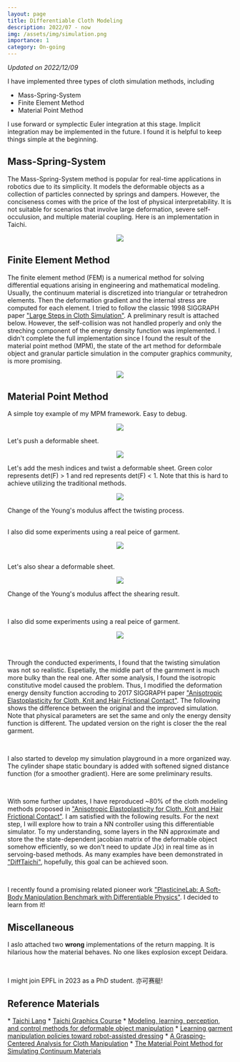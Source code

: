 ```yaml
---
layout: page
title: Differentiable Cloth Modeling
description: 2022/07 - now
img: /assets/img/simulation.png
importance: 1
category: On-going
---
```


<p>
<em>Updated on 2022/12/09</em>
</p>


I have implemented three types of cloth simulation methods, including

* Mass-Spring-System
* Finite Element Method
* Material Point Method

I use forward or symplectic Euler integration at this stage. Implicit integration may be implemented in the future. I found it is helpful to keep things simple at the beginning.

<h2> Mass-Spring-System </h2>
<p>
The Mass-Spring-System method is popular for real-time applications in robotics due to its simplicity. It models the deformable objects as a collection of particles connected by springs and dampers. However, the conciseness comes with the price of the lost of physical interpretability. It is not suitable for scenarios that involve large deformation, severe self-occulusion, and multiple material coupling. Here is an implementation in Taichi.
</p>

<p align="center">
  <img class="img-fluid rounded z-depth-1" src="{{ '/assets/img/cloth/1-mass-spring.gif' | relative_url }}"/>
</p>

<h2> Finite Element Method </h2>
<p>
The finite element method (FEM) is a numerical method for solving differential equations arising in engineering and mathematical modeling. Usually, the continuum material is discretized into triangular or tetrahedron elements. Then the deformation gradient and the internal stress are computed for each element. I tried to follow the classic 1998 SIGGRAPH paper <a href="https://www.cs.cmu.edu/~baraff/papers/sig98.pdf">"Large Steps in Cloth Simulation"</a>. A preliminary result is attached below. However, the self-collision was not handled properly and only the streching component of the energy density function was implemented. I didn't complete the full implementation since I found the result of the material point method (MPM), the state of the art method for deformbale object and granular particle simulation in the computer graphics community, is more promising. 
</p>  

<p align="center">
  <img class="img-fluid rounded z-depth-1" src="{{ '/assets/img/cloth_video.gif' | relative_url }}"/>
</p>

<h2> Material Point Method </h2>
A simple toy example of my MPM framework. Easy to debug.
<p align="center">
  <img class="img-fluid rounded z-depth-1" src="{{ '/assets/img/cloth/0-mpm-simple.gif' | relative_url }}"/>
</p>

Let's push a deformable sheet.

<p align="center">
  <img class="img-fluid rounded z-depth-1" src="{{ '/assets/img/cloth/2-push.gif' | relative_url }}"/>
</p>

Let's add the mesh indices and twist a deformable sheet. Green color represents det(F) > 1 and red represents det(F) < 1. Note that this is hard to achieve utilizing the traditional methods.
<p align="center">
  <img class="img-fluid rounded z-depth-1" src="{{ '/assets/img/cloth/t-1000.gif' | relative_url }}"/>
</p>

Change of the Young's modulus affect the twisting process.
<div class="row">
    <div class="col-sm mt-3 mt-md-0">
        <img class="img-fluid rounded z-depth-1" src="{{ '/assets/img/cloth/t-100.gif' | relative_url }}" alt="" title="example image"/>
    </div>
    <div class="col-sm mt-3 mt-md-0">
        <img class="img-fluid rounded z-depth-1" src="{{ '/assets/img/cloth/t-500.gif' | relative_url }}" alt="" title="example image"/>
    </div>  
</div>
<div class="row">
    <div class="col-sm mt-3 mt-md-0">
        <img class="img-fluid rounded z-depth-1" src="{{ '/assets/img/cloth/t-1000.gif' | relative_url }}" alt="" title="example image"/>
    </div>
    <div class="col-sm mt-3 mt-md-0">
        <img class="img-fluid rounded z-depth-1" src="{{ '/assets/img/cloth/t-3000.gif' | relative_url }}" alt="" title="example image"/>
    </div>  
</div>

<br>
I also did some experiments using a real peice of garment. 
<p align="center">
  <img class="img-fluid rounded z-depth-1" src="{{ '/assets/img/cloth/7-twist-real.gif' | relative_url }}"/>
</p>


<br>
Let's also shear a deformable sheet.
<p align="center">
  <img class="img-fluid rounded z-depth-1" src="{{ '/assets/img/cloth/s-2000.gif' | relative_url }}"/>
</p>

Change of the Young's modulus affect the shearing result.
<div class="row">
    <div class="col-sm mt-3 mt-md-0">
        <img class="img-fluid rounded z-depth-1" src="{{ '/assets/img/cloth/s-100.gif' | relative_url }}" alt="" title="example image"/>
    </div>
    <div class="col-sm mt-3 mt-md-0">
        <img class="img-fluid rounded z-depth-1" src="{{ '/assets/img/cloth/s-500.gif' | relative_url }}" alt="" title="example image"/>
    </div>  
</div>
<div class="row">
    <div class="col-sm mt-3 mt-md-0">
        <img class="img-fluid rounded z-depth-1" src="{{ '/assets/img/cloth/s-1000.gif' | relative_url }}" alt="" title="example image"/>
    </div>
    <div class="col-sm mt-3 mt-md-0">
        <img class="img-fluid rounded z-depth-1" src="{{ '/assets/img/cloth/s-2000.gif' | relative_url }}" alt="" title="example image"/>
    </div>  
</div>
<br>

I also did some experiments using a real peice of garment. 
<p align="center">
  <img class="img-fluid rounded z-depth-1" src="{{ '/assets/img/cloth/6-shear-real.gif' | relative_url }}"/>
</p>
<br>

Through the conducted experiments, I found that the twisting simulation was not so realistic. Espetially, the middle part of the garmment is much more bulky than the real one. After some analysis, I found the isotropic constitutive model caused the problem. Thus, I modified the deformation energy density function accroding to 2017 SIGGRAPH paper <a href="https://www.math.ucla.edu/~cffjiang/research/cloth/paper.pdf">"Anisotropic Elastoplasticity for Cloth, Knit and Hair Frictional Contact"</a>. The following shows the difference between the original and the improved simulation. Note that physical parameters are set the same and only the energy density function is different. The updated version on the right is closer the the real garment.

<div class="row">
    <div class="col-sm mt-3 mt-md-0">
        <img class="img-fluid rounded z-depth-1" src="{{ '/assets/img/cloth/8-twist-ori.gif' | relative_url }}" alt="" title="example image"/>
    </div>
    <div class="col-sm mt-3 mt-md-0">
        <img class="img-fluid rounded z-depth-1" src="{{ '/assets/img/cloth/7-twist-real.gif' | relative_url }}" alt="" title="example image"/>
    </div>  
    <div class="col-sm mt-3 mt-md-0">
        <img class="img-fluid rounded z-depth-1" src="{{ '/assets/img/cloth/8-twist-improved.gif' | relative_url }}" alt="" title="example image"/>
    </div>  
</div>
<br>

I also started to develop my simulation playground in a more organized way. The cylinder shape static boundary is added with softened signed distance function (for a smoother gradient). Here are some preliminary results. 

<div class="row">
    <div class="col-sm mt-3 mt-md-0">
        <img class="img-fluid rounded z-depth-1" src="{{ '/assets/img/cloth/9-drop0.gif' | relative_url }}" alt="" title="example image"/>
    </div>
    <div class="col-sm mt-3 mt-md-0">
        <img class="img-fluid rounded z-depth-1" src="{{ '/assets/img/cloth/9-drop1.gif' | relative_url }}" alt="" title="example image"/>
    </div>
</div>
<div class="row"> 
        <div class="col-sm mt-3 mt-md-0">
        <img class="img-fluid rounded z-depth-1" src="{{ '/assets/img/cloth/9-drop2.gif' | relative_url }}" alt="" title="example image"/>
    </div>
    <div class="col-sm mt-3 mt-md-0">
        <img class="img-fluid rounded z-depth-1" src="{{ '/assets/img/cloth/9-drop4.gif' | relative_url }}" alt="" title="example image"/>
    </div>   
</div>
<br>

With some further updates, I have reproduced ~80% of the cloth modeling methods proposed in <a href="https://www.math.ucla.edu/~cffjiang/research/cloth/paper.pdf">"Anisotropic Elastoplasticity for Cloth, Knit and Hair Frictional Contact"</a>. I am satisfied with the following results. For the next step, I will explore how to train a NN controller using this differentiable simulator. To my understanding, some layers in the NN approximate and store the the state-dependent jacobian matrix of the deformable object somehow efficiently, so we don't need to update J(x) in real time as in servoing-based methods. As many examples have been demonstrated in <a href="https://arxiv.org/abs/1910.00935">"DiffTaichi"</a>, hopefully, this goal can be achieved soon.

<div class="row">
    <div class="col-sm mt-3 mt-md-0">
        <img class="img-fluid rounded z-depth-1" src="{{ '/assets/img/cloth/10-drop0.gif' | relative_url }}" alt="" title="example image"/>
    </div>
    <div class="col-sm mt-3 mt-md-0">
        <img class="img-fluid rounded z-depth-1" src="{{ '/assets/img/cloth/10-drop1.gif' | relative_url }}" alt="" title="example image"/>
    </div>
</div>
<div class="row"> 
        <div class="col-sm mt-3 mt-md-0">
        <img class="img-fluid rounded z-depth-1" src="{{ '/assets/img/cloth/10-drop2.gif' | relative_url }}" alt="" title="example image"/>
    </div>
    <div class="col-sm mt-3 mt-md-0">
        <img class="img-fluid rounded z-depth-1" src="{{ '/assets/img/cloth/10-drop3.gif' | relative_url }}" alt="" title="example image"/>
    </div>   
</div>
<br>

I recently found a promising related pioneer work <a href="http://plasticinelab.csail.mit.edu/">"PlasticineLab: A Soft-Body Manipulation Benchmark with Differentiable Physics"</a>. I decided to learn from it!



<h2> Miscellaneous </h2>

I aslo attached two **wrong** implementations of the return mapping. It is hilarious how the material behaves. No one likes explosion except Deidara.
<div class="row">
    <div class="col-sm mt-3 mt-md-0">
        <img class="img-fluid rounded z-depth-1" src="{{ '/assets/img/cloth/3-jiang1.gif' | relative_url }}" alt="" title="example image"/>
    </div>
    <div class="col-sm mt-3 mt-md-0">
        <img class="img-fluid rounded z-depth-1" src="{{ '/assets/img/cloth/4-jiang2.gif' | relative_url }}" alt="" title="example image"/>
    </div>  
</div>
<br>

I might join EPFL in 2023 as a PhD student. 亦可赛艇!


<h2> Reference Materials</h2>
* <a href="https://www.taichi-lang.org/">Taichi Lang</a>
* <a href="https://docs.taichi-lang.org/tgc01">Taichi Graphics Course</a>
* <a href="https://www.science.org/doi/10.1126/scirobotics.abd8803">Modeling, learning, perception, and control methods for deformable object manipulation</a>
* <a href="https://www.science.org/doi/10.1126/scirobotics.abm6010">Learning garment manipulation policies toward robot-assisted dressing</a>
* <a href="https://ieeexplore.ieee.org/document/9097275">A Grasping-Centered Analysis for Cloth Manipulation</a>
* <a href="https://www.math.ucla.edu/~cffjiang/research/mpmcourse/mpmcourse.pdf">The Material Point Method for Simulating Continuum Materials</a>








<!-- <div class="row">
    <div class="col-sm mt-3 mt-md-0">
        <img class="img-fluid rounded z-depth-1" src="{{ '/assets/img/1.jpg' | relative_url }}" alt="" title="example image"/>
    </div>
    <div class="col-sm mt-3 mt-md-0">
        <img class="img-fluid rounded z-depth-1" src="{{ '/assets/img/3.jpg' | relative_url }}" alt="" title="example image"/>
    </div>
    <div class="col-sm mt-3 mt-md-0">
        <img class="img-fluid rounded z-depth-1" src="{{ '/assets/img/5.jpg' | relative_url }}" alt="" title="example image"/>
    </div>
</div>
<div class="caption">
    Caption photos easily. On the left, a road goes through a tunnel. Middle, leaves artistically fall in a hipster photoshoot. Right, in another hipster photoshoot, a lumberjack grasps a handful of pine needles.
</div>
<div class="row">
    <div class="col-sm mt-3 mt-md-0">
        <img class="img-fluid rounded z-depth-1" src="{{ '/assets/img/5.jpg' | relative_url }}" alt="" title="example image"/>
    </div>
</div>
<div class="caption">
    This image can also have a caption. It's like magic.
</div>

You can also put regular text between your rows of images.
Say you wanted to write a little bit about your project before you posted the rest of the images.
You describe how you toiled, sweated, *bled* for your project, and then... you reveal it's glory in the next row of images.


<div class="row justi

Alt Textfy-content-sm-center">
    <div class="col-sm-8 mt-3 mt-md-0">
        <img class="img-fluid rounded z-depth-1" src="{{ '/assets/img/6.jpg' | relative_url }}" alt="" title="example image"/>
    </div>
    <div class="col-sm-4 mt-3 mt-md-0">
        <img class="img-fluid rounded z-depth-1" src="{{ '/assets/img/11.jpg' | relative_url }}" alt="" title="example image"/>
    </div>
</div>
<div class="caption">
    You can also have artistically styled 2/3 + 1/3 images, like these.
</div> -->


<!-- The code is simple.
Just wrap your images with `<div class="col-sm">` and place them inside `<div class="row">` (read more about the <a href="https://getbootstrap.com/docs/4.4/layout/grid/">Bootstrap Grid</a> system).
To make images responsive, add `img-fluid` class to each; for rounded corners and shadows use `rounded` and `z-depth-1` classes.
Here's the code for the last row of images above:

```html
<div class="row justify-content-sm-center">
    <div class="col-sm-8 mt-3 mt-md-0">
        <img class="img-fluid rounded z-depth-1" src="{{ '/assets/img/6.jpg' | relative_url }}" alt="" title="example image"/>
    </div>
    <div class="col-sm-4 mt-3 mt-md-0">
        <img class="img-fluid rounded z-depth-1" src="{{ '/assets/img/11.jpg' | relative_url }}" alt="" title="example image"/>
    </div>
</div>
``` -->
